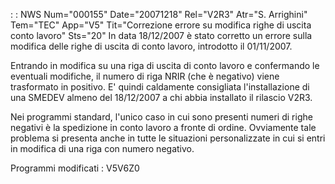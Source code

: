  :  : NWS Num="000155" Date="20071218" Rel="V2R3" Atr="S. Arrighini" Tem="TEC" App="V5" Tit="Correzione errore su modifica righe di uscita conto lavoro" Sts="20"
In data 18/12/2007 è stato corretto un errore sulla modifica delle righe di uscita di conto lavoro,
introdotto il 01/11/2007.

Entrando in modifica su una riga di uscita di conto lavoro e confermando le eventuali modifiche, il
numero di riga NRIR (che è negativo) viene trasformato in positivo.
E' quindi caldamente consigliata l'installazione di una SMEDEV almeno del 18/12/2007 a chi abbia installato il rilascio V2R3.

Nei programmi standard, l'unico caso in cui sono presenti numeri di righe negativi è la spedizione
in conto lavoro a fronte di ordine. Ovviamente tale problema si presenta anche in tutte le situazioni personalizzate in cui si entri in modifica di una riga con numero negativo.

Programmi modificati : 
V5V6Z0
